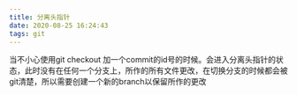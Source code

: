 ```yaml
---
title: 分离头指针
date: 2020-08-25 16:24:43
tags: git
---
```

当不小心使用git checkout 加一个commit的id号的时候。会进入分离头指针的状态，此时没有在任何一个分支上，所作的所有文件更改，在切换分支的时候都会被git清楚，所以需要创建一个新的branch以保留所作的更改